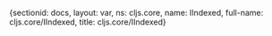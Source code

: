 {sectionid: docs, layout: var, ns: cljs.core, name: IIndexed, full-name: cljs.core/IIndexed,
  title: cljs.core/IIndexed}

